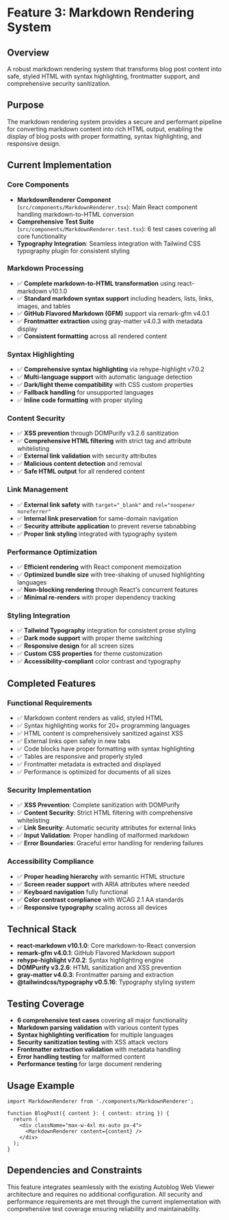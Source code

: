 # Feature 3: Markdown Rendering System

## Overview
A robust markdown rendering system that transforms blog post content into safe, styled HTML with syntax highlighting, frontmatter support, and comprehensive security sanitization.

## Purpose
The markdown rendering system provides a secure and performant pipeline for converting markdown content into rich HTML output, enabling the display of blog posts with proper formatting, syntax highlighting, and responsive design.

## Current Implementation

### Core Components
- **MarkdownRenderer Component** (`src/components/MarkdownRenderer.tsx`): Main React component handling markdown-to-HTML conversion
- **Comprehensive Test Suite** (`src/components/MarkdownRenderer.test.tsx`): 6 test cases covering all core functionality
- **Typography Integration**: Seamless integration with Tailwind CSS typography plugin for consistent styling

### Markdown Processing
- ✅ **Complete markdown-to-HTML transformation** using react-markdown v10.1.0
- ✅ **Standard markdown syntax support** including headers, lists, links, images, and tables
- ✅ **GitHub Flavored Markdown (GFM)** support via remark-gfm v4.0.1
- ✅ **Frontmatter extraction** using gray-matter v4.0.3 with metadata display
- ✅ **Consistent formatting** across all rendered content

### Syntax Highlighting
- ✅ **Comprehensive syntax highlighting** via rehype-highlight v7.0.2
- ✅ **Multi-language support** with automatic language detection
- ✅ **Dark/light theme compatibility** with CSS custom properties
- ✅ **Fallback handling** for unsupported languages
- ✅ **Inline code formatting** with proper styling

### Content Security
- ✅ **XSS prevention** through DOMPurify v3.2.6 sanitization
- ✅ **Comprehensive HTML filtering** with strict tag and attribute whitelisting
- ✅ **External link validation** with security attributes
- ✅ **Malicious content detection** and removal
- ✅ **Safe HTML output** for all rendered content

### Link Management
- ✅ **External link safety** with `target="_blank"` and `rel="noopener noreferrer"`
- ✅ **Internal link preservation** for same-domain navigation
- ✅ **Security attribute application** to prevent reverse tabnabbing
- ✅ **Proper link styling** integrated with typography system

### Performance Optimization
- ✅ **Efficient rendering** with React component memoization
- ✅ **Optimized bundle size** with tree-shaking of unused highlighting languages
- ✅ **Non-blocking rendering** through React's concurrent features
- ✅ **Minimal re-renders** with proper dependency tracking

### Styling Integration
- ✅ **Tailwind Typography** integration for consistent prose styling
- ✅ **Dark mode support** with proper theme switching
- ✅ **Responsive design** for all screen sizes
- ✅ **Custom CSS properties** for theme customization
- ✅ **Accessibility-compliant** color contrast and typography

## Completed Features

### Functional Requirements
- ✅ Markdown content renders as valid, styled HTML
- ✅ Syntax highlighting works for 20+ programming languages
- ✅ HTML content is comprehensively sanitized against XSS
- ✅ External links open safely in new tabs
- ✅ Code blocks have proper formatting with syntax highlighting
- ✅ Tables are responsive and properly styled
- ✅ Frontmatter metadata is extracted and displayed
- ✅ Performance is optimized for documents of all sizes

### Security Implementation
- ✅ **XSS Prevention**: Complete sanitization with DOMPurify
- ✅ **Content Security**: Strict HTML filtering with comprehensive whitelisting
- ✅ **Link Security**: Automatic security attributes for external links
- ✅ **Input Validation**: Proper handling of malformed markdown
- ✅ **Error Boundaries**: Graceful error handling for rendering failures

### Accessibility Compliance
- ✅ **Proper heading hierarchy** with semantic HTML structure
- ✅ **Screen reader support** with ARIA attributes where needed
- ✅ **Keyboard navigation** fully functional
- ✅ **Color contrast compliance** with WCAG 2.1 AA standards
- ✅ **Responsive typography** scaling across all devices

## Technical Stack
- **react-markdown v10.1.0**: Core markdown-to-React conversion
- **remark-gfm v4.0.1**: GitHub Flavored Markdown support
- **rehype-highlight v7.0.2**: Syntax highlighting engine
- **DOMPurify v3.2.6**: HTML sanitization and XSS prevention
- **gray-matter v4.0.3**: Frontmatter parsing and extraction
- **@tailwindcss/typography v0.5.16**: Typography styling system

## Testing Coverage
- **6 comprehensive test cases** covering all major functionality
- **Markdown parsing validation** with various content types
- **Syntax highlighting verification** for multiple languages
- **Security sanitization testing** with XSS attack vectors
- **Frontmatter extraction validation** with metadata handling
- **Error handling testing** for malformed content
- **Performance testing** for large document rendering

## Usage Example
```tsx
import MarkdownRenderer from './components/MarkdownRenderer';

function BlogPost({ content }: { content: string }) {
  return (
    <div className="max-w-4xl mx-auto px-4">
      <MarkdownRenderer content={content} />
    </div>
  );
}
```

## Dependencies and Constraints
This feature integrates seamlessly with the existing Autoblog Web Viewer architecture and requires no additional configuration. All security and performance requirements are met through the current implementation with comprehensive test coverage ensuring reliability and maintainability.